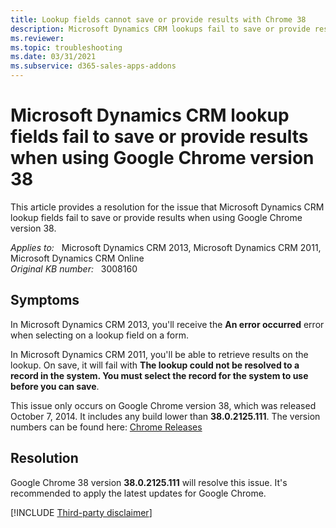 ```yaml
---
title: Lookup fields cannot save or provide results with Chrome 38
description: Microsoft Dynamics CRM lookups fail to save or provide results when using Google Chrome 38. Provides a resolution.
ms.reviewer: 
ms.topic: troubleshooting
ms.date: 03/31/2021
ms.subservice: d365-sales-apps-addons
---
```

# Microsoft Dynamics CRM lookup fields fail to save or provide results when using Google Chrome version 38

This article provides a resolution for the issue that Microsoft Dynamics CRM lookup fields fail to save or provide results when using Google Chrome version 38.

_Applies to:_ &nbsp; Microsoft Dynamics CRM 2013, Microsoft Dynamics CRM 2011, Microsoft Dynamics CRM Online  
_Original KB number:_ &nbsp; 3008160

## Symptoms

In Microsoft Dynamics CRM 2013, you'll receive the **An error occurred** error when selecting on a lookup field on a form.

In Microsoft Dynamics CRM 2011, you'll be able to retrieve results on the lookup. On save, it will fail with **The lookup could not be resolved to a record in the system. You must select the record for the system to use before you can save**.

This issue only occurs on Google Chrome version 38, which was released October 7, 2014. It includes any build lower than **38.0.2125.111**. The version numbers can be found here: [Chrome Releases](https://chromereleases.googleblog.com/)

## Resolution

Google Chrome 38 version **38.0.2125.111** will resolve this issue. It's recommended to apply the latest updates for Google Chrome.

[!INCLUDE [Third-party disclaimer](../../includes/third-party-disclaimer.md)]
